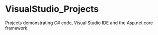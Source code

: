 # VisualStudio_Projects
Projects demonstrating C# code, Visual Studio IDE and the Asp.net core framework.
